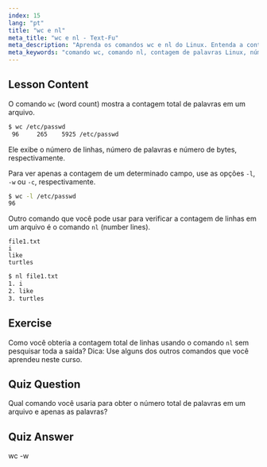 ```yaml
---
index: 15
lang: "pt"
title: "wc e nl"
meta_title: "wc e nl - Text-Fu"
meta_description: "Aprenda os comandos wc e nl do Linux. Entenda a contagem de palavras, numeração de linhas e análise de arquivos. Melhore suas habilidades de linha de comando Linux hoje!"
meta_keywords: "comando wc, comando nl, contagem de palavras Linux, números de linha Linux, análise de arquivo, tutorial Linux, Linux para iniciantes, guia Linux"
---
```


## Lesson Content

O comando `wc` (word count) mostra a contagem total de palavras em um arquivo.

```bash
$ wc /etc/passwd
 96     265    5925 /etc/passwd
```

Ele exibe o número de linhas, número de palavras e número de bytes, respectivamente.

Para ver apenas a contagem de um determinado campo, use as opções `-l`, `-w` ou `-c`, respectivamente.

```bash
$ wc -l /etc/passwd
96
```

Outro comando que você pode usar para verificar a contagem de linhas em um arquivo é o comando `nl` (number lines).

```plaintext
file1.txt
i
like
turtles
```

```bash
$ nl file1.txt
1. i
2. like
3. turtles
```

## Exercise

Como você obteria a contagem total de linhas usando o comando `nl` sem pesquisar toda a saída? Dica: Use alguns dos outros comandos que você aprendeu neste curso.

## Quiz Question

Qual comando você usaria para obter o número total de palavras em um arquivo e apenas as palavras?

## Quiz Answer

wc -w
